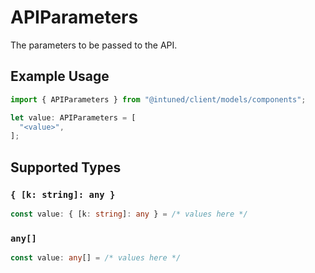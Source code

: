 # APIParameters

The parameters to be passed to the API.

## Example Usage

```typescript
import { APIParameters } from "@intuned/client/models/components";

let value: APIParameters = [
  "<value>",
];
```

## Supported Types

### `{ [k: string]: any }`

```typescript
const value: { [k: string]: any } = /* values here */
```

### `any[]`

```typescript
const value: any[] = /* values here */
```

